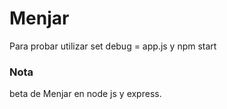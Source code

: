 ﻿# Menjar
 
 Para probar utilizar set debug = app.js y npm start

### Nota
beta de Menjar en node js y express.
